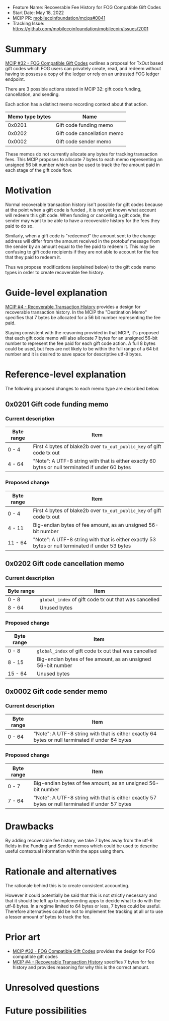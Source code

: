 - Feature Name: Recoverable Fee History for FOG Compatible Gift Codes
- Start Date: May 18, 2022
- MCIP PR: [mobilecoinfoundation/mcips#0041](https://github.com/mobilecoinfoundation/mcips/pull/0041)
- Tracking Issue: https://github.com/mobilecoinfoundation/mobilecoin/issues/2001

# Summary
[summary]: #summary

[MCIP #32 - FOG Compatible Gift Codes](https://github.com/mobilecoinfoundation/mcips/blob/main/text/0032-fog-compatible-gift-codes.md) 
outlines a proposal for TxOut based gift codes which FOG users can privately create, read, and redeem without having to 
possess a copy of the ledger or rely on an untrusted FOG ledger endpoint.

There are 3 possible actions stated in MCIP 32: gift code funding, cancellation, and sending. 

Each action has a distinct memo recording context about that action.

| Memo type bytes | Name                                              |
| -----------     | -----------                                       |
| 0x0201          | Gift code funding memo                            |
| 0x0202          | Gift code cancellation memo                       |
| 0x0002          | Gift code sender memo                       |

These memos do not currently allocate any bytes for tracking transaction fees. This MCIP proposes to allocate 7 bytes to
each memo representing an unsigned 56 bit number which can be used to track the fee amount paid in each stage of the 
gift code flow.

# Motivation
[motivation]: #motivation

Normal recoverable transaction history isn't possible for gift codes because at the point when a gift code is funded , 
it is not yet known what account will redeem this gift code. When funding or cancelling a gift code, the sender may want
to be able to have a recoverable history for the fees they paid to do so.

Similarly, when a gift code is "redeemed" the amount sent to the change address will differ from the amount received in
the protobuf message from the sender by an amount equal to the fee paid to redeem it. This may be confusing to gift code
recipients if they are not able to account for the fee that they paid to redeem it.

Thus we propose modifications (explained below) to the gift code memo types in order to create recoverable fee history.

# Guide-level explanation
[guide-level-explanation]: #guide-level-explanation

[MCIP #4 - Recoverable Transaction History](https://github.com/mobilecoinfoundation/mcips/blob/main/text/0004-recoverable-transaction-history.md#0x0200-destination-memo)
provides a design for recoverable transaction history. In the MCIP the "Destination Memo" specifies that 7 bytes be 
allocated for a 56 bit number representing the fee paid.

Staying consistent with the reasoning provided in that MCIP, it's proposed that each gift code memo will also allocate 7
bytes for an unsigned 56-bit number to represent the fee paid for each gift code action. A full 8 bytes could be used, 
but fees are not likely to be within the full range of a 64 bit number and it is desired to save space for descriptive
utf-8 bytes.



# Reference-level explanation
[reference-level-explanation]: #reference-level-explanation

The following proposed changes to each memo type are described below.

## 0x0201 Gift code funding memo

### Current description
| Byte range | Item |
| ---------- | ---- |
| 0 - 4      |  First 4 bytes of blake2b over `tx_out_public_key` of gift code tx out |
| 4 - 64     | "Note": A UTF-8 string with that is either exactly 60 bytes or null terminated if under 60 bytes |

### Proposed change
| Byte range | Item                                                                                             |
| ---------- |--------------------------------------------------------------------------------------------------|
| 0 - 4      | First 4 bytes of blake2b over `tx_out_public_key` of gift code tx out                            |
| 4 - 11      | Big-endian bytes of fee amount, as an unsigned 56-bit number                                     |
| 11 - 64     | "Note": A UTF-8 string with that is either exactly 53 bytes or null terminated if under 53 bytes |

## 0x0202 Gift code cancellation memo

### Current description
| Byte range | Item |
| ---------- | ---- |
| 0 - 8      | `global_index` of gift code tx out that was cancelled |
| 8 - 64     | Unused bytes |

### Proposed change
| Byte range | Item |
| ---------- | ---- |
| 0 - 8      | `global_index` of gift code tx out that was cancelled |
| 8 - 15      | Big-endian bytes of fee amount, as an unsigned 56-bit number |
| 15 - 64     | Unused bytes |

## 0x0002 Gift code sender memo

### Current description
| Byte range | Item |
| ---------- | ---- |
| 0 - 64     | "Note": A UTF-8 string with that is either exactly 64 bytes or null terminated if under 64 bytes |

### Proposed change
| Byte range | Item                                                                                             |
| ---------- |--------------------------------------------------------------------------------------------------|
| 0 - 7      | Big-endian bytes of fee amount, as an unsigned 56-bit number                                     |
| 7 - 64     | "Note": A UTF-8 string with that is either exactly 57 bytes or null terminated if under 57 bytes |

# Drawbacks
[drawbacks]: #drawbacks

By adding recoverable fee history, we take 7 bytes away from the utf-8 fields in the Funding and Sender memos which could
be used to describe useful contextual information within the apps using them.

# Rationale and alternatives
[rationale-and-alternatives]: #rationale-and-alternatives

The rationale behind this is to create consistent accounting.

However it could potentially be said that this is not strictly necessary and that it should be left up to implementing 
apps to decide what to do with the utf-8 bytes. In a regime limited to 64 bytes or less, 7 bytes could be useful. 
Therefore alternatives could be not to implement fee tracking at all or to use a lesser amount of bytes to track the fee.

# Prior art
[prior-art]: #prior-art

* [MCIP #32 - FOG Compatible Gift Codes](https://github.com/mobilecoinfoundation/mcips/blob/main/text/0032-fog-compatible-gift-codes.md) 
provides the design for FOG compatible gift codes
* [MCIP #4 - Recoverable Transaction History](https://github.com/mobilecoinfoundation/mcips/blob/main/text/0004-recoverable-transaction-history.md#0x0200-destination-memo) 
specifies 7 bytes for fee history and provides reasoning for why this is the correct amount.

# Unresolved questions
[unresolved-questions]: #unresolved-questions

# Future possibilities
[future-possibilities]: #future-possibilities